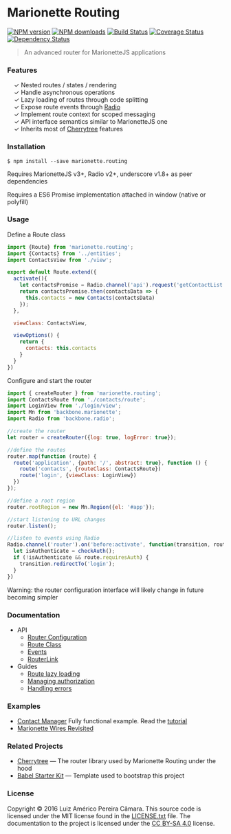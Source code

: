 # Marionette Routing

[![NPM version](http://img.shields.io/npm/v/marionette.routing.svg?style=flat-square)](https://www.npmjs.com/package/marionette.routing)
[![NPM downloads](http://img.shields.io/npm/dm/marionette.routing.svg?style=flat-square)](https://www.npmjs.com/package/marionette.routing)
[![Build Status](http://img.shields.io/travis/blikblum/marionette.routing.svg?style=flat-square)](https://travis-ci.org/blikblum/marionette.routing)
[![Coverage Status](https://img.shields.io/coveralls/blikblum/marionette.routing.svg?style=flat-square)](https://coveralls.io/github/blikblum/marionette.routing)
[![Dependency Status](http://img.shields.io/david/dev/blikblum/marionette.routing.svg?style=flat-square)](https://david-dm.org/blikblum/marionette.routing#info=devDependencies)

> An advanced router for MarionetteJS applications

### Features

&nbsp; &nbsp; ✓ Nested routes / states / rendering<br>
&nbsp; &nbsp; ✓ Handle asynchronous operations<br>
&nbsp; &nbsp; ✓ Lazy loading of routes through code splitting<br>
&nbsp; &nbsp; ✓ Expose route events through [Radio](https://github.com/marionettejs/backbone.radio)<br>
&nbsp; &nbsp; ✓ Implement route context for scoped messaging<br>
&nbsp; &nbsp; ✓ API interface semantics similar to MarionetteJS one<br>
&nbsp; &nbsp; ✓ Inherits most of [Cherrytree](https://github.com/QubitProducts/cherrytree) features<br>


### Installation

    $ npm install --save marionette.routing

Requires MarionetteJS v3+, Radio v2+, underscore v1.8+ as peer dependencies

Requires a ES6 Promise implementation attached in window (native or polyfill)

### Usage

Define a Route class

```js
import {Route} from 'marionette.routing';
import {Contacts} from '../entities';
import ContactsView from './view';

export default Route.extend({
  activate(){
    let contactsPromise = Radio.channel('api').request('getContactList');
    return contactsPromise.then(contactsData => {
      this.contacts = new Contacts(contactsData)
    });
  },

  viewClass: ContactsView,

  viewOptions() {
    return {
      contacts: this.contacts
    }
  }
})

```

Configure and start the router

```js
import { createRouter } from 'marionette.routing';
import ContactsRoute from './contacts/route';
import LoginView from './login/view';
import Mn from 'backbone.marionette';
import Radio from 'backbone.radio';

//create the router
let router = createRouter({log: true, logError: true});

//define the routes
router.map(function (route) {
  route('application', {path: '/', abstract: true}, function () {
    route('contacts', {routeClass: ContactsRoute})
    route('login', {viewClass: LoginView})
  })
});

//define a root region
router.rootRegion = new Mn.Region({el: '#app'});

//start listening to URL changes
router.listen();

//listen to events using Radio
Radio.channel('router').on('before:activate', function(transition, route) {
  let isAuthenticate = checkAuth();
  if (!isAuthenticate && route.requiresAuth) {
    transition.redirectTo('login');
  }
})
```

Warning: the router configuration interface will likely change in future becoming simpler

### Documentation

* API
  * [Router Configuration](docs/configuration.md)
  * [Route Class](docs/route.md)
  * [Events](docs/events.md)
  * [RouterLink](docs/routerlink.md)
* Guides
  * [Route lazy loading](docs/lazyload.md)
  * [Managing authorization](docs/authorization.md)
  * [Handling errors](docs/errors.md)

### Examples

 * [Contact Manager](https://github.com/blikblum/marionette-contact-manager) Fully functional example. Read the [tutorial](http://jsroad.blogspot.com.br/2016/11/tutorial-contact-manager-application.html)
 * [Marionette Wires Revisited](https://github.com/blikblum/marionette-wires-revisited)

### Related Projects

* [Cherrytree](https://github.com/QubitProducts/cherrytree) — The router library used by Marionette Routing under the hood 
* [Babel Starter Kit](https://github.com/kriasoft/babel-starter-kit) — Template used to bootstrap this project


### License

Copyright © 2016 Luiz Américo Pereira Câmara. This source code is licensed under the MIT license found in
the [LICENSE.txt](https://github.com/blikblum/marionette.routing/blob/master/LICENSE.txt) file.
The documentation to the project is licensed under the [CC BY-SA 4.0](http://creativecommons.org/licenses/by-sa/4.0/)
license.
